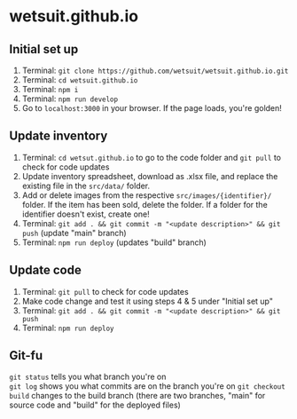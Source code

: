 # wetsuit.github.io

## Initial set up

1. Terminal: `git clone https://github.com/wetsuit/wetsuit.github.io.git`
2. Terminal: `cd wetsuit.github.io`
3. Terminal: `npm i`
4. Terminal: `npm run develop`
5. Go to `localhost:3000` in your browser. If the page loads, you're golden!

## Update inventory

1. Terminal: `cd wetsut.github.io` to go to the code folder and `git pull` to check for code updates
2. Update inventory spreadsheet, download as .xlsx file, and replace the existing file in the `src/data/` folder.
3. Add or delete images from the respective `src/images/{identifier}/` folder. If the item has been sold, delete the folder. If a folder for the identifier doesn't exist, create one!
4. Terminal: `git add . && git commit -m "<update description>" && git push` (update "main" branch)
5. Terminal: `npm run deploy` (updates "build" branch)

## Update code

1. Terminal: `git pull` to check for code updates
2. Make code change and test it using steps 4 & 5 under "Initial set up"
3. Terminal: `git add . && git commit -m "<update description>" && git push`
4. Terminal: `npm run deploy`

## Git-fu
`git status` tells you what branch you're on  
`git log` shows you what commits are on the branch you're on
`git checkout build` changes to the build branch (there are two branches, "main" for source code and "build" for the deployed files)
